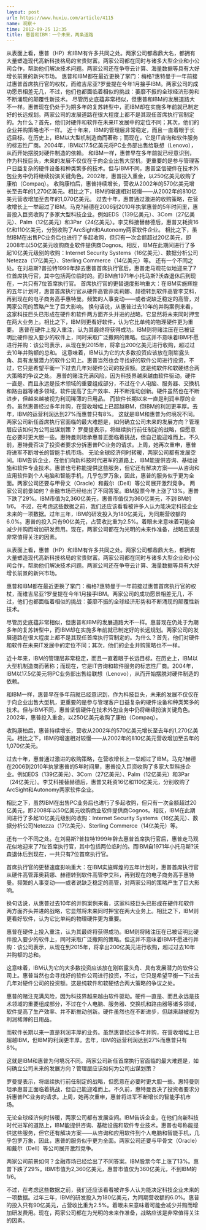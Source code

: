 ```yaml
---
layout: post
url: https://www.huxiu.com/article/4115
name: 观察＋
time: 2012-09-25 12:35
title: 惠普和IBM：一个未来，两条道路
---
```

从表面上看，惠普（HP）和IBM有许多共同之处。两家公司都鼎鼎大名，都拥有大量塑造现代高新科技格局的宝贵财富。两家公司都在同时与诸多大型企业和小公司合作，帮助他们解决技术问题。两家公司还在争夺云计算、海量数据等具有大好增长前景的新兴市场。 惠普和IBM都在最近更换了掌门：梅格?惠特曼于一年前接过惠普首席执行官的权杖，而维吉尼亚?罗曼提在今年1月接手IBM。两家公司的成功愿景相差无几，不过，他们也都面临着相似的挑战：萎靡不振的全球经济形势和不断涌现的颠覆性新技术。 尽管历史底蕴非常相似，但惠普和IBM的发展道路大不一样。惠普现在仍处于为期多年的复苏转型中，而IBM却在实施多年前就已制定好的长远规划。两家公司的发展道路在很大程度上都不是其现任首席执行官制定的。为什么？首先，他们对硬件和软件在未来IT发展中的定位不同；其次，他们的企业并购策略也不一样。 近十年来，IBM的管理层非常稳定，而且一直着眼于长远目标。在历史上，IBM以大型机制造商而著称；而现在，它是IT咨询和软件服务的标志性厂商。2004年，IBM以17.5亿美元将PC业务部出售给联想（Lenovo），从而开始摆脱对硬件制造的依赖。 和IBM一样，惠普早在多年前就已经意识到，作为科技巨头，未来的发展不仅仅在于向企业出售大型机，更重要的是参与管理客户日益复杂的硬件设备和种类繁多的技术。但与IBM不同，惠普坚信硬件在技术外包业务中仍将继续扮演关键角色。2002年，惠普投入重金，以250亿美元收购了康柏（Compaq）。 收购康柏后，惠普持续增长，营收从2002年的570亿美元增长至去年的1,270亿美元。相比之下，IBM的增速相对较慢——从2002年的810亿美元营收增加至去年的1,070亿美元。 过去十年，惠普通过激进的收购策略，在营收增长上一举超过了IBM。马克?赫德在2006到2010年执掌惠普的5年时间里，惠普投入巨资收购了多家大型科技企业。例如EDS（139亿美元）、3Com（27亿美元）、Palm（12亿美元）和3Par（24亿美元）。李艾科接替赫德后，惠普又耗资16亿和110亿美元，分别收购了ArcSight和Autonomy两家软件企业。 相比之下，虽然IBM在出售PC业务后也进行了多起收购，但只有一次金额超过20亿美元，即2008年以50亿美元收购商业软件提供商Cognos。相反，IBM在此期间进行了多起10亿美元级别的收购：Internet Security Systems（16亿美元）、数据分析公司Netezza（17亿美元）、Sterling Commerce（14亿美元）等。 还有一个不同之处。在刘易斯?普拉特1999年辞去惠普首席执行官后，惠普走马观花似地迎来了7位首席执行官，其中包括两位临时的。而IBM自1971年小托马斯?沃森退休后到现在，一共只有7位首席执行官。 首席执行官的更替速度影响重大：在IBM实施辉煌的五年计划时，惠普首席执行官从硬件高管菲奥莉娜、赫德转到软件高管李艾科，再到现在的电子商务高手惠特曼。频繁的人事变动——或者说缺乏稳定的高管，对两家公司的策略产生了巨大影响。 换句话说，从惠普过去10年的并购案例来看，这家科技巨头已形成在硬件和软件两方面齐头并进的战略，它显然将未来同时押宝在两大业务上。相比之下，IBM则更看好软件，认为它比单纯的物理硬件更为重要。 惠普在硬件上投入重注，认为其最终将获得成功。IBM则将赌注压在已被证明比硬件投入要少的软件上，同时采取广泛撒网的策略。但这并不意味着IBM不愿进行并购：该公司表示，从现在到2015年，将拿出200亿美元进行收购，超过过去10年并购额的总和。 这意味着，IBM认为它的大多数投资应该放在刚崭露头角、具有发展潜力的软件公司上。惠普当然也会寻找好的软件公司进行投资，不过，它只是希望平衡一下过去几年对硬件公司的投资额。这是纯软件和软硬结合两大策略的争议之处。 惠普的赌注充满风险，因为科技界越来越由软件驱动。硬件一直是、而且永远是技术领域的重要组成部分，不过在个人电脑、服务器、交换机和路由器等诸多领域，软件提高了生产效率、并不断推动创新。硬件虽然也在不断进步，但越来越被视为利润稀薄的日用品。 而软件长期以来一直是利润丰厚的业务。虽然惠普经过多年并购，在营收增幅上已超越IBM，但IBM的利润更丰厚。去年，IBM的运营利润达到27%而惠普只有8%。 这就是IBM和惠普为何境况不同。两家公司新任首席执行官面临的最大难题是，如何确立公司未来的发展方向？管理层应该如何为公司出谋划策？ 罗曼提表示，将继续执行前任制定的战略，但愿意在必要时更大胆一些。惠特曼则坦承惠普正面临着挑战，但自己能迎难而上。不久前，惠特曼否决了投资者要求分拆惠普PC业务的请求。上周，她再次重申，惠普将进军不断增长的智能手机市场。 无论全球经济何时转暖，两家公司都有发展空间。IBM告诉企业，在他们向新科技时代进军的道路上，IBM能提供咨询、基础设施和软件专业技术。惠普也号称能提供这些服务，但它还有解决方案——从咨询和应用软件到个人电脑和智能手机，几乎包罗万象，因此，惠普的服务似乎更为全面。两家公司还要与甲骨文（Oracle）和戴尔（Dell）等公司展开激烈竞争。 两家公司前景如何？金融市场已经给出了不同答案。IBM股票今年上涨了13%。惠普下跌了29%。IBM市值为2,360亿美元，惠普市值仅为360亿美元，不到IBM的1/6。 不过，在考虑这些数据之前，我们还应该看看被许多人认为能决定科技企业未来的一项数据。过年三年，IBM的研发投入为180亿美元，为同期营收额的6.0%。惠普的投入只有90亿美元，占营收比重为2.5%。着眼未来意味着可能会减少并购而增加研发费用。现在，两家公司都在为光明的未来作准备，战略应该是非常值得关注的因素。

从表面上看，惠普（HP）和IBM有许多共同之处。两家公司都鼎鼎大名，都拥有大量塑造现代高新科技格局的宝贵财富。两家公司都在同时与诸多大型企业和小公司合作，帮助他们解决技术问题。两家公司还在争夺云计算、海量数据等具有大好增长前景的新兴市场。

惠普和IBM都在最近更换了掌门：梅格?惠特曼于一年前接过惠普首席执行官的权杖，而维吉尼亚?罗曼提在今年1月接手IBM。两家公司的成功愿景相差无几，不过，他们也都面临着相似的挑战：萎靡不振的全球经济形势和不断涌现的颠覆性新技术。

尽管历史底蕴非常相似，但惠普和IBM的发展道路大不一样。惠普现在仍处于为期多年的复苏转型中，而IBM却在实施多年前就已制定好的长远规划。两家公司的发展道路在很大程度上都不是其现任首席执行官制定的。为什么？首先，他们对硬件和软件在未来IT发展中的定位不同；其次，他们的企业并购策略也不一样。

近十年来，IBM的管理层非常稳定，而且一直着眼于长远目标。在历史上，IBM以大型机制造商而著称；而现在，它是IT咨询和软件服务的标志性厂商。2004年，IBM以17.5亿美元将PC业务部出售给联想（Lenovo），从而开始摆脱对硬件制造的依赖。

和IBM一样，惠普早在多年前就已经意识到，作为科技巨头，未来的发展不仅仅在于向企业出售大型机，更重要的是参与管理客户日益复杂的硬件设备和种类繁多的技术。但与IBM不同，惠普坚信硬件在技术外包业务中仍将继续扮演关键角色。2002年，惠普投入重金，以250亿美元收购了康柏（Compaq）。

收购康柏后，惠普持续增长，营收从2002年的570亿美元增长至去年的1,270亿美元。相比之下，IBM的增速相对较慢——从2002年的810亿美元营收增加至去年的1,070亿美元。

过去十年，惠普通过激进的收购策略，在营收增长上一举超过了IBM。马克?赫德在2006到2010年执掌惠普的5年时间里，惠普投入巨资收购了多家大型科技企业。例如EDS（139亿美元）、3Com（27亿美元）、Palm（12亿美元）和3Par（24亿美元）。李艾科接替赫德后，惠普又耗资16亿和110亿美元，分别收购了ArcSight和Autonomy两家软件企业。

相比之下，虽然IBM在出售PC业务后也进行了多起收购，但只有一次金额超过20亿美元，即2008年以50亿美元收购商业软件提供商Cognos。相反，IBM在此期间进行了多起10亿美元级别的收购：Internet Security Systems（16亿美元）、数据分析公司Netezza（17亿美元）、Sterling Commerce（14亿美元）等。

还有一个不同之处。在刘易斯?普拉特1999年辞去惠普首席执行官后，惠普走马观花似地迎来了7位首席执行官，其中包括两位临时的。而IBM自1971年小托马斯?沃森退休后到现在，一共只有7位首席执行官。

首席执行官的更替速度影响重大：在IBM实施辉煌的五年计划时，惠普首席执行官从硬件高管菲奥莉娜、赫德转到软件高管李艾科，再到现在的电子商务高手惠特曼。频繁的人事变动——或者说缺乏稳定的高管，对两家公司的策略产生了巨大影响。

换句话说，从惠普过去10年的并购案例来看，这家科技巨头已形成在硬件和软件两方面齐头并进的战略，它显然将未来同时押宝在两大业务上。相比之下，IBM则更看好软件，认为它比单纯的物理硬件更为重要。

惠普在硬件上投入重注，认为其最终将获得成功。IBM则将赌注压在已被证明比硬件投入要少的软件上，同时采取广泛撒网的策略。但这并不意味着IBM不愿进行并购：该公司表示，从现在到2015年，将拿出200亿美元进行收购，超过过去10年并购额的总和。

这意味着，IBM认为它的大多数投资应该放在刚崭露头角、具有发展潜力的软件公司上。惠普当然也会寻找好的软件公司进行投资，不过，它只是希望平衡一下过去几年对硬件公司的投资额。这是纯软件和软硬结合两大策略的争议之处。

惠普的赌注充满风险，因为科技界越来越由软件驱动。硬件一直是、而且永远是技术领域的重要组成部分，不过在个人电脑、服务器、交换机和路由器等诸多领域，软件提高了生产效率、并不断推动创新。硬件虽然也在不断进步，但越来越被视为利润稀薄的日用品。

而软件长期以来一直是利润丰厚的业务。虽然惠普经过多年并购，在营收增幅上已超越IBM，但IBM的利润更丰厚。去年，IBM的运营利润达到27%而惠普只有8%。

这就是IBM和惠普为何境况不同。两家公司新任首席执行官面临的最大难题是，如何确立公司未来的发展方向？管理层应该如何为公司出谋划策？

罗曼提表示，将继续执行前任制定的战略，但愿意在必要时更大胆一些。惠特曼则坦承惠普正面临着挑战，但自己能迎难而上。不久前，惠特曼否决了投资者要求分拆惠普PC业务的请求。上周，她再次重申，惠普将进军不断增长的智能手机市场。

无论全球经济何时转暖，两家公司都有发展空间。IBM告诉企业，在他们向新科技时代进军的道路上，IBM能提供咨询、基础设施和软件专业技术。惠普也号称能提供这些服务，但它还有解决方案——从咨询和应用软件到个人电脑和智能手机，几乎包罗万象，因此，惠普的服务似乎更为全面。两家公司还要与甲骨文（Oracle）和戴尔（Dell）等公司展开激烈竞争。

两家公司前景如何？金融市场已经给出了不同答案。IBM股票今年上涨了13%。惠普下跌了29%。IBM市值为2,360亿美元，惠普市值仅为360亿美元，不到IBM的1/6。

不过，在考虑这些数据之前，我们还应该看看被许多人认为能决定科技企业未来的一项数据。过年三年，IBM的研发投入为180亿美元，为同期营收额的6.0%。惠普的投入只有90亿美元，占营收比重为2.5%。着眼未来意味着可能会减少并购而增加研发费用。现在，两家公司都在为光明的未来作准备，战略应该是非常值得关注的因素。

